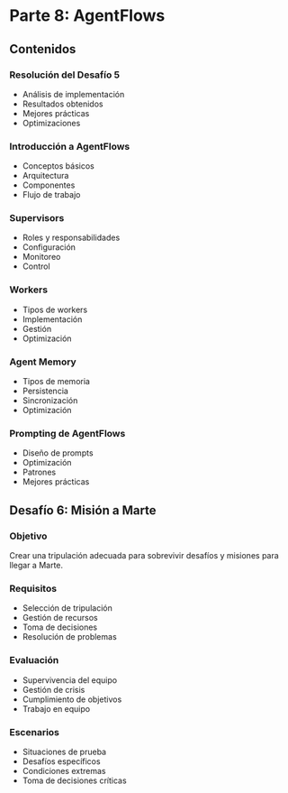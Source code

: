 # Parte 8: AgentFlows

## Contenidos

### Resolución del Desafío 5
- Análisis de implementación
- Resultados obtenidos
- Mejores prácticas
- Optimizaciones

### Introducción a AgentFlows
- Conceptos básicos
- Arquitectura
- Componentes
- Flujo de trabajo

### Supervisors
- Roles y responsabilidades
- Configuración
- Monitoreo
- Control

### Workers
- Tipos de workers
- Implementación
- Gestión
- Optimización

### Agent Memory
- Tipos de memoria
- Persistencia
- Sincronización
- Optimización

### Prompting de AgentFlows
- Diseño de prompts
- Optimización
- Patrones
- Mejores prácticas

## Desafío 6: Misión a Marte

### Objetivo
Crear una tripulación adecuada para sobrevivir desafíos y misiones para llegar a Marte.

### Requisitos
- Selección de tripulación
- Gestión de recursos
- Toma de decisiones
- Resolución de problemas

### Evaluación
- Supervivencia del equipo
- Gestión de crisis
- Cumplimiento de objetivos
- Trabajo en equipo

### Escenarios
- Situaciones de prueba
- Desafíos específicos
- Condiciones extremas
- Toma de decisiones críticas 
